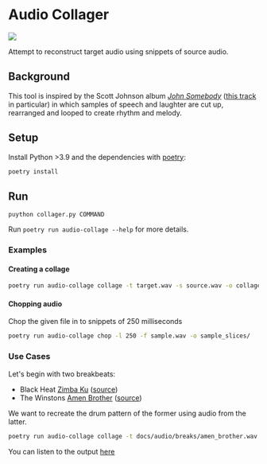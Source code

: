 # Audio Collager

![](https://github.com/jbordoe/audio-collage/blob/master/docs/collager_b.png?raw=true)

Attempt to reconstruct target audio using snippets of source audio.

## Background

This tool is inspired by the Scott Johnson album *[John Somebody](https://scottjohnsoncomposer.com/compositions/johnsomebody.html)* ([this track](https://scottjohnsoncomposer.com/compositions/audioclips/InvoluntarySong.ogg) in particular) in which samples of speech and laughter are cut up, rearranged and looped to create rhythm and melody.


## Setup

Install Python >3.9 and the dependencies with [poetry](https://python-poetry.org/):

```python
poetry install
```

## Run
`puython collager.py COMMAND`

Run `poetry run audio-collage --help` for more details.

### Examples
#### Creating a collage
```bash
poetry run audio-collage collage -t target.wav -s source.wav -o collage.wav
```

#### Chopping audio
Chop the given file in to snippets of 250 milliseconds
```bash
poetry run audio-collage chop -l 250 -f sample.wav -o sample_slices/
```

### Use Cases

Let's begin with two breakbeats:

* Black Heat [Zimba Ku](docs/audio/breaks/black_heat__zimba_ku.wav) ([source](https://www.youtube.com/watch?v=mybkf-H8mkA))
* The Winstons [Amen Brother](docs/audio/breaks/amen_brother.wav) ([source](https://www.youtube.com/watch?v=GxZuq57_bYM))

We want to recreate the drum pattern of the former using audio from the latter.

```bash
poetry run audio-collage collage -t docs/audio/breaks/amen_brother.wav -s docs/audio/breaks/black_heat__zimba_ku.wav -o docs/audio/breaks/out/amen_zimba.wav
```
You can listen to the output [here](docs/audio/breaks/out/amen_zimba.wav)

